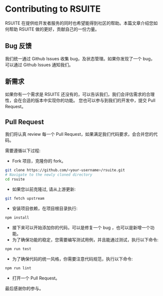 # Contributing to RSUITE

RSUITE 在提供给开发者服务的同时也希望能得到社区的帮助。本篇文章介绍您如何帮助 RSUITE 做的更好，贡献自己的一份力量。

## Bug 反馈

我们统一通过 Github Issues 收集 bug，及状态管理。如果你发现了一个 bug，可以通过 Github Issues 通知我们。

## 新需求

如果你有一个需求是 RSUITE 还没有的，可以告诉我们，我们会评估需求的合理性，会在合适的版本中实现你的功能。 您也可以参与到我们的开发中，提交 Pull Request。

## Pull Request

我们将认真 review 每一个 Pull Request，如果满足我们代码要求，会合并您的代码。

需要遵循以下过程:

* Fork 项目，克隆你的 fork。

```bash
git clone https://github.com/<your-username>/rsuite.git
# Navigate to the newly cloned directory
cd rsuite
```

* 如果您以前克隆过, 请从上游更新:

```bash
git fetch upstream
```

* 安装项目依赖，在项目根目录执行:

```bash
npm install
```

* 接下来可以开始添加你的代码，可以是修复一个 bug ，也可以是新增一个功能。
* 为了确保功能的稳定，您需要编写测试用例，并且能通过测试，执行以下命令:

```bash
npm run test
```

* 为了确保代码的统一风格，你需要注意代码规范，执行以下命令:

```bash
npm run lint
```

* 打开一个 Pull Request。

最后感谢你的参与。
